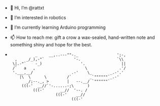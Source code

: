 - 👋 Hi, I’m @rattxt
- 👀 I’m interested in robotics 
- 🌱 I’m currently learning Arduino programming
- 📫 How to reach me: gift a crow a wax-sealed, hand-written note and something shiny and hope for the best.

-                _     __,..---""-._                 ';-,
        ,    _/_),-"`             '-.                `\\
       \|.-"`    -_)                 '.                ||
       /`   a   ,                      \              .'/
       '.___,__/                 .-'    \_        _.-'.'
          |\  \      \         /`        _`""""""`_.-'
             _/;--._, >        |   --.__/ `""""""`
           (((-'  __//`'-......-;\      )
                (((-'       __//  '--. /
                          (((-'    __//
                                 (((-'

<!---
rattxt/rattxt is a ✨ special ✨ repository because its `README.md` (this file) appears on your GitHub profile.
You can click the Preview link to take a look at your changes.
--->
